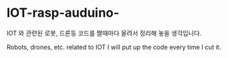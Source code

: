 # IOT-rasp-auduino-

IOT 와 관련된 로봇, 드론등 코드를 짤때마다 올려서 정리해 놓을 생각입니다.

Robots, drones, etc. related to IOT I will put up the code every time I cut it.

